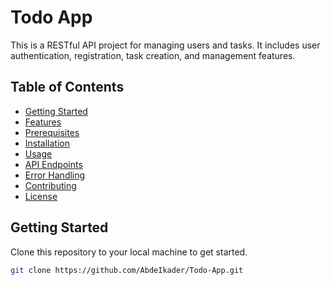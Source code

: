 # Todo App

This is a RESTful API project for managing users and tasks. It includes user authentication, registration, task creation, and management features.

## Table of Contents

- [Getting Started](#getting-started)
- [Features](#features)
- [Prerequisites](#prerequisites)
- [Installation](#installation)
- [Usage](#usage)
- [API Endpoints](#api-endpoints)
- [Error Handling](#error-handling)
- [Contributing](#contributing)
- [License](#license)

## Getting Started

Clone this repository to your local machine to get started.

```bash
git clone https://github.com/AbdeIkader/Todo-App.git


